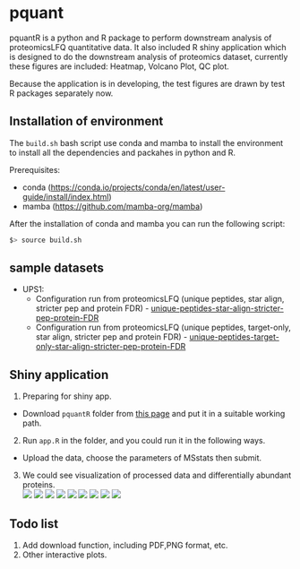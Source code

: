 # pquant

pquantR is a python and R package to perform downstream analysis of proteomicsLFQ quantitative data. It also included R shiny application which is designed to do the downstream analysis of proteomics dataset, currently these figures are included: Heatmap, Volcano Plot, QC plot.<br>

Because the application is in developing, the test figures are drawn by test R packages separately now.<br>

## Installation of environment

The `build.sh` bash script use conda and mamba to install the environment to install all the dependencies and packahes in python and R.

Prerequisites:

- conda (https://conda.io/projects/conda/en/latest/user-guide/install/index.html)
- mamba (https://github.com/mamba-org/mamba)

After the installation of conda and mamba you can run the following script:

```bash
$> source build.sh
```
## sample datasets

- UPS1:
  - Configuration run from proteomicsLFQ  (unique peptides, star align, stricter pep and protein FDR) - [unique-peptides-star-align-stricter-pep-protein-FDR](https://ftp.pride.ebi.ac.uk/pride/data/proteomes/ups1/unique-peptides-star-align-stricter-pep-protein-FDR/proteomics_lfq/)
  - Configuration run from proteomicsLFQ  (unique peptides, target-only, star align, stricter pep and protein FDR) - [unique-peptides-target-only-star-align-stricter-pep-protein-FDR]()


## Shiny application

1. Preparing  for shiny app.<br>
* Download `pquantR` folder from [this page](https://github.com/Douerww/pquantR/tree/main/pquant) and put it in a suitable working path.
2. Run `app.R` in the folder, and you could run it in the following ways.<br>
* Upload the data, choose the parameters of MSstats then submit.<br>
3. We could see visualization of processed data and differentially abundant proteins.<br>
![](https://github.com/Douerww/pquantR/blob/main/imgs/home.png)
![](https://github.com/Douerww/pquantR/blob/main/imgs/data-1.png)
![](https://github.com/Douerww/pquantR/blob/main/imgs/data-2.png)
![](https://github.com/Douerww/pquantR/blob/main/imgs/data-3.png)
![](https://github.com/Douerww/pquantR/blob/main/imgs/data-4.png)
![](https://github.com/Douerww/pquantR/blob/main/imgs/msstats-1.png)
![](https://github.com/Douerww/pquantR/blob/main/imgs/msstats-2.png)
![](https://github.com/Douerww/pquantR/blob/main/imgs/dynamic-1.png)
![](https://github.com/Douerww/pquantR/blob/main/imgs/dynamic-2.png)


## Todo list
1. Add download function, including PDF,PNG format, etc.<br>
2. Other interactive plots.

